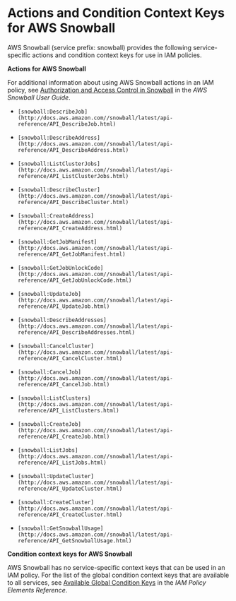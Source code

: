 # Actions and Condition Context Keys for AWS Snowball<a name="list_snowball"></a>

AWS Snowball \(service prefix: snowball\) provides the following service\-specific actions and condition context keys for use in IAM policies\.

**Actions for AWS Snowball**

For additional information about using AWS Snowball actions in an IAM policy, see [Authorization and Access Control in Snowball](http://docs.aws.amazon.com/snowball/latest/ug/auth-access-control.html) in the *AWS Snowball User Guide*\.

+ `[snowball:DescribeJob](http://docs.aws.amazon.com//snowball/latest/api-reference/API_DescribeJob.html)`

+ `[snowball:DescribeAddress](http://docs.aws.amazon.com//snowball/latest/api-reference/API_DescribeAddress.html)`

+ `[snowball:ListClusterJobs](http://docs.aws.amazon.com//snowball/latest/api-reference/API_ListClusterJobs.html)`

+ `[snowball:DescribeCluster](http://docs.aws.amazon.com//snowball/latest/api-reference/API_DescribeCluster.html)`

+ `[snowball:CreateAddress](http://docs.aws.amazon.com//snowball/latest/api-reference/API_CreateAddress.html)`

+ `[snowball:GetJobManifest](http://docs.aws.amazon.com//snowball/latest/api-reference/API_GetJobManifest.html)`

+ `[snowball:GetJobUnlockCode](http://docs.aws.amazon.com//snowball/latest/api-reference/API_GetJobUnlockCode.html)`

+ `[snowball:UpdateJob](http://docs.aws.amazon.com//snowball/latest/api-reference/API_UpdateJob.html)`

+ `[snowball:DescribeAddresses](http://docs.aws.amazon.com//snowball/latest/api-reference/API_DescribeAddresses.html)`

+ `[snowball:CancelCluster](http://docs.aws.amazon.com//snowball/latest/api-reference/API_CancelCluster.html)`

+ `[snowball:CancelJob](http://docs.aws.amazon.com//snowball/latest/api-reference/API_CancelJob.html)`

+ `[snowball:ListClusters](http://docs.aws.amazon.com//snowball/latest/api-reference/API_ListClusters.html)`

+ `[snowball:CreateJob](http://docs.aws.amazon.com//snowball/latest/api-reference/API_CreateJob.html)`

+ `[snowball:ListJobs](http://docs.aws.amazon.com//snowball/latest/api-reference/API_ListJobs.html)`

+ `[snowball:UpdateCluster](http://docs.aws.amazon.com//snowball/latest/api-reference/API_UpdateCluster.html)`

+ `[snowball:CreateCluster](http://docs.aws.amazon.com//snowball/latest/api-reference/API_CreateCluster.html)`

+ `[snowball:GetSnowballUsage](http://docs.aws.amazon.com//snowball/latest/api-reference/API_GetSnowballUsage.html)`

**Condition context keys for AWS Snowball**

AWS Snowball has no service\-specific context keys that can be used in an IAM policy\. For the list of the global condition context keys that are available to all services, see [Available Global Condition Keys](reference_policies_condition-keys.md#AvailableKeys) in the *IAM Policy Elements Reference*\.